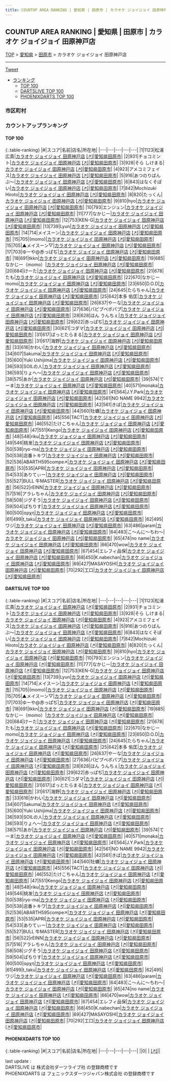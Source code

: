 ```yaml
---
title: COUNTUP AREA RANKING | 愛知県 | 田原市 | カラオケ ジョイジョイ 田原神戸店
---
```

## COUNTUP AREA RANKING | 愛知県 | 田原市 | カラオケ ジョイジョイ 田原神戸店

[TOP](/darts/rank/) > [愛知県](/darts/rank/愛知県/) > [田原市](/darts/rank/愛知県/田原市/) > カラオケ ジョイジョイ 田原神戸店

___

<a href="https://twitter.com/share?ref_src=twsrc%5Etfw" data-text="COUNTUP AREA RANKING | 愛知県田原市カラオケ ジョイジョイ 田原神戸店" class="twitter-share-button" data-hashtags="DARTSLIVE,PHOENIXDARTS,darts,ダーツ" data-show-count="false">Tweet</a>

* [ランキング](#カウントアップランキング)
    * [TOP 100](#top-100)
    * [DARTSLIVE TOP 100](#dartslive-top-100)
    * [PHOENIXDARTS TOP 100](#phoenixdarts-top-100)

### 市区町村

<ul>

</ul>

### カウントアップランキング

#### TOP 100



{:.table-ranking}
|#|スコア|名前|店名|所在地|
|---|---|---|---|---|
|1|1123|<span class="rank-name-dl">松浦 広貴</span>|<a href="/darts/rank/shops/048d7be1e016ec5b28032249b44395af.html">カラオケ ジョイジョイ 田原神戸店</a> <a href="https://search.dartslive.com/jp/shop/048d7be1e016ec5b28032249b44395af">[↗]</a>|<a href="/darts/rank/愛知県/田原市">愛知県田原市</a>|
|2|931|<span class="rank-name-dl">チョコミント</span>|<a href="/darts/rank/shops/048d7be1e016ec5b28032249b44395af.html">カラオケ ジョイジョイ 田原神戸店</a> <a href="https://search.dartslive.com/jp/shop/048d7be1e016ec5b28032249b44395af">[↗]</a>|<a href="/darts/rank/愛知県/田原市">愛知県田原市</a>|
|3|928|<span class="rank-name-dl">そら しけまる</span>|<a href="/darts/rank/shops/048d7be1e016ec5b28032249b44395af.html">カラオケ ジョイジョイ 田原神戸店</a> <a href="https://search.dartslive.com/jp/shop/048d7be1e016ec5b28032249b44395af">[↗]</a>|<a href="/darts/rank/愛知県/田原市">愛知県田原市</a>|
|4|923|<span class="rank-name-dl">アメコミフェイス</span>|<a href="/darts/rank/shops/048d7be1e016ec5b28032249b44395af.html">カラオケ ジョイジョイ 田原神戸店</a> <a href="https://search.dartslive.com/jp/shop/048d7be1e016ec5b28032249b44395af">[↗]</a>|<a href="/darts/rank/愛知県/田原市">愛知県田原市</a>|
|5|916|<span class="rank-name-dl">あつのりばんぶ〜</span>|<a href="/darts/rank/shops/048d7be1e016ec5b28032249b44395af.html">カラオケ ジョイジョイ 田原神戸店</a> <a href="https://search.dartslive.com/jp/shop/048d7be1e016ec5b28032249b44395af">[↗]</a>|<a href="/darts/rank/愛知県/田原市">愛知県田原市</a>|
|6|843|<span class="rank-name-dl">はなくそぽい</span>|<a href="/darts/rank/shops/048d7be1e016ec5b28032249b44395af.html">カラオケ ジョイジョイ 田原神戸店</a> <a href="https://search.dartslive.com/jp/shop/048d7be1e016ec5b28032249b44395af">[↗]</a>|<a href="/darts/rank/愛知県/田原市">愛知県田原市</a>|
|7|842|<span class="rank-name-dl">Mochizuki Hiroto</span>|<a href="/darts/rank/shops/048d7be1e016ec5b28032249b44395af.html">カラオケ ジョイジョイ 田原神戸店</a> <a href="https://search.dartslive.com/jp/shop/048d7be1e016ec5b28032249b44395af">[↗]</a>|<a href="/darts/rank/愛知県/田原市">愛知県田原市</a>|
|8|820|<span class="rank-name-dl">たっくん</span>|<a href="/darts/rank/shops/048d7be1e016ec5b28032249b44395af.html">カラオケ ジョイジョイ 田原神戸店</a> <a href="https://search.dartslive.com/jp/shop/048d7be1e016ec5b28032249b44395af">[↗]</a>|<a href="/darts/rank/愛知県/田原市">愛知県田原市</a>|
|9|810|<span class="rank-name-dl">hyo</span>|<a href="/darts/rank/shops/048d7be1e016ec5b28032249b44395af.html">カラオケ ジョイジョイ 田原神戸店</a> <a href="https://search.dartslive.com/jp/shop/048d7be1e016ec5b28032249b44395af">[↗]</a>|<a href="/darts/rank/愛知県/田原市">愛知県田原市</a>|
|10|793|<span class="rank-name-dl">エンジュン</span>|<a href="/darts/rank/shops/048d7be1e016ec5b28032249b44395af.html">カラオケ ジョイジョイ 田原神戸店</a> <a href="https://search.dartslive.com/jp/shop/048d7be1e016ec5b28032249b44395af">[↗]</a>|<a href="/darts/rank/愛知県/田原市">愛知県田原市</a>|
|11|777|<span class="rank-name-dl">なかじー</span>|<a href="/darts/rank/shops/048d7be1e016ec5b28032249b44395af.html">カラオケ ジョイジョイ 田原神戸店</a> <a href="https://search.dartslive.com/jp/shop/048d7be1e016ec5b28032249b44395af">[↗]</a>|<a href="/darts/rank/愛知県/田原市">愛知県田原市</a>|
|12|753|<span class="rank-name-dl">KEN-G</span>|<a href="/darts/rank/shops/048d7be1e016ec5b28032249b44395af.html">カラオケ ジョイジョイ 田原神戸店</a> <a href="https://search.dartslive.com/jp/shop/048d7be1e016ec5b28032249b44395af">[↗]</a>|<a href="/darts/rank/愛知県/田原市">愛知県田原市</a>|
|13|739|<span class="rank-name-dl">Lyun</span>|<a href="/darts/rank/shops/048d7be1e016ec5b28032249b44395af.html">カラオケ ジョイジョイ 田原神戸店</a> <a href="https://search.dartslive.com/jp/shop/048d7be1e016ec5b28032249b44395af">[↗]</a>|<a href="/darts/rank/愛知県/田原市">愛知県田原市</a>|
|14|714|<span class="rank-name-dl">メイスーン</span>|<a href="/darts/rank/shops/048d7be1e016ec5b28032249b44395af.html">カラオケ ジョイジョイ 田原神戸店</a> <a href="https://search.dartslive.com/jp/shop/048d7be1e016ec5b28032249b44395af">[↗]</a>|<a href="/darts/rank/愛知県/田原市">愛知県田原市</a>|
|15|705|<span class="rank-name-dl">(momo)</span>|<a href="/darts/rank/shops/048d7be1e016ec5b28032249b44395af.html">カラオケ ジョイジョイ 田原神戸店</a> <a href="https://search.dartslive.com/jp/shop/048d7be1e016ec5b28032249b44395af">[↗]</a>|<a href="/darts/rank/愛知県/田原市">愛知県田原市</a>|
|15|705|<span class="rank-name-dl">▲メイスーン▽</span>|<a href="/darts/rank/shops/048d7be1e016ec5b28032249b44395af.html">カラオケ ジョイジョイ 田原神戸店</a> <a href="https://search.dartslive.com/jp/shop/048d7be1e016ec5b28032249b44395af">[↗]</a>|<a href="/darts/rank/愛知県/田原市">愛知県田原市</a>|
|17|703|<span class="rank-name-dl">ゆーや@赤っぱぢ</span>|<a href="/darts/rank/shops/048d7be1e016ec5b28032249b44395af.html">カラオケ ジョイジョイ 田原神戸店</a> <a href="https://search.dartslive.com/jp/shop/048d7be1e016ec5b28032249b44395af">[↗]</a>|<a href="/darts/rank/愛知県/田原市">愛知県田原市</a>|
|18|691|<span class="rank-name-dl">tkkn</span>|<a href="/darts/rank/shops/048d7be1e016ec5b28032249b44395af.html">カラオケ ジョイジョイ 田原神戸店</a> <a href="https://search.dartslive.com/jp/shop/048d7be1e016ec5b28032249b44395af">[↗]</a>|<a href="/darts/rank/愛知県/田原市">愛知県田原市</a>|
|19|685|<span class="rank-name-dl">なかじー（momo）</span>|<a href="/darts/rank/shops/048d7be1e016ec5b28032249b44395af.html">カラオケ ジョイジョイ 田原神戸店</a> <a href="https://search.dartslive.com/jp/shop/048d7be1e016ec5b28032249b44395af">[↗]</a>|<a href="/darts/rank/愛知県/田原市">愛知県田原市</a>|
|20|684|<span class="rank-name-dl">けーた</span>|<a href="/darts/rank/shops/048d7be1e016ec5b28032249b44395af.html">カラオケ ジョイジョイ 田原神戸店</a> <a href="https://search.dartslive.com/jp/shop/048d7be1e016ec5b28032249b44395af">[↗]</a>|<a href="/darts/rank/愛知県/田原市">愛知県田原市</a>|
|21|678|<span class="rank-name-dl">たも</span>|<a href="/darts/rank/shops/048d7be1e016ec5b28032249b44395af.html">カラオケ ジョイジョイ 田原神戸店</a> <a href="https://search.dartslive.com/jp/shop/048d7be1e016ec5b28032249b44395af">[↗]</a>|<a href="/darts/rank/愛知県/田原市">愛知県田原市</a>|
|22|670|<span class="rank-name-dl">なかじーmomo</span>|<a href="/darts/rank/shops/048d7be1e016ec5b28032249b44395af.html">カラオケ ジョイジョイ 田原神戸店</a> <a href="https://search.dartslive.com/jp/shop/048d7be1e016ec5b28032249b44395af">[↗]</a>|<a href="/darts/rank/愛知県/田原市">愛知県田原市</a>|
|23|650|<span class="rank-name-dl">D.O.D</span>|<a href="/darts/rank/shops/048d7be1e016ec5b28032249b44395af.html">カラオケ ジョイジョイ 田原神戸店</a> <a href="https://search.dartslive.com/jp/shop/048d7be1e016ec5b28032249b44395af">[↗]</a>|<a href="/darts/rank/愛知県/田原市">愛知県田原市</a>|
|24|645|<span class="rank-name-dl">たらちゃん</span>|<a href="/darts/rank/shops/048d7be1e016ec5b28032249b44395af.html">カラオケ ジョイジョイ 田原神戸店</a> <a href="https://search.dartslive.com/jp/shop/048d7be1e016ec5b28032249b44395af">[↗]</a>|<a href="/darts/rank/愛知県/田原市">愛知県田原市</a>|
|25|642|<span class="rank-name-dl">本多 佑匡</span>|<a href="/darts/rank/shops/048d7be1e016ec5b28032249b44395af.html">カラオケ ジョイジョイ 田原神戸店</a> <a href="https://search.dartslive.com/jp/shop/048d7be1e016ec5b28032249b44395af">[↗]</a>|<a href="/darts/rank/愛知県/田原市">愛知県田原市</a>|
|26|637|<span class="rank-name-dl">やーな</span>|<a href="/darts/rank/shops/048d7be1e016ec5b28032249b44395af.html">カラオケ ジョイジョイ 田原神戸店</a> <a href="https://search.dartslive.com/jp/shop/048d7be1e016ec5b28032249b44395af">[↗]</a>|<a href="/darts/rank/愛知県/田原市">愛知県田原市</a>|
|27|636|<span class="rank-name-dl">パピプペポパプ</span>|<a href="/darts/rank/shops/048d7be1e016ec5b28032249b44395af.html">カラオケ ジョイジョイ 田原神戸店</a> <a href="https://search.dartslive.com/jp/shop/048d7be1e016ec5b28032249b44395af">[↗]</a>|<a href="/darts/rank/愛知県/田原市">愛知県田原市</a>|
|28|628|<span class="rank-name-dl">ほん うんちぇ</span>|<a href="/darts/rank/shops/048d7be1e016ec5b28032249b44395af.html">カラオケ ジョイジョイ 田原神戸店</a> <a href="https://search.dartslive.com/jp/shop/048d7be1e016ec5b28032249b44395af">[↗]</a>|<a href="/darts/rank/愛知県/田原市">愛知県田原市</a>|
|29|622|<span class="rank-name-dl">赤っぱぢ</span>|<a href="/darts/rank/shops/048d7be1e016ec5b28032249b44395af.html">カラオケ ジョイジョイ 田原神戸店</a> <a href="https://search.dartslive.com/jp/shop/048d7be1e016ec5b28032249b44395af">[↗]</a>|<a href="/darts/rank/愛知県/田原市">愛知県田原市</a>|
|30|621|<span class="rank-name-dl">コダマ</span>|<a href="/darts/rank/shops/048d7be1e016ec5b28032249b44395af.html">カラオケ ジョイジョイ 田原神戸店</a> <a href="https://search.dartslive.com/jp/shop/048d7be1e016ec5b28032249b44395af">[↗]</a>|<a href="/darts/rank/愛知県/田原市">愛知県田原市</a>|
|31|617|<span class="rank-name-dl">ばっとたらまる</span>|<a href="/darts/rank/shops/048d7be1e016ec5b28032249b44395af.html">カラオケ ジョイジョイ 田原神戸店</a> <a href="https://search.dartslive.com/jp/shop/048d7be1e016ec5b28032249b44395af">[↗]</a>|<a href="/darts/rank/愛知県/田原市">愛知県田原市</a>|
|31|617|<span class="rank-name-dl">海野</span>|<a href="/darts/rank/shops/048d7be1e016ec5b28032249b44395af.html">カラオケ ジョイジョイ 田原神戸店</a> <a href="https://search.dartslive.com/jp/shop/048d7be1e016ec5b28032249b44395af">[↗]</a>|<a href="/darts/rank/愛知県/田原市">愛知県田原市</a>|
|33|616|<span class="rank-name-dl">かわい</span>|<a href="/darts/rank/shops/048d7be1e016ec5b28032249b44395af.html">カラオケ ジョイジョイ 田原神戸店</a> <a href="https://search.dartslive.com/jp/shop/048d7be1e016ec5b28032249b44395af">[↗]</a>|<a href="/darts/rank/愛知県/田原市">愛知県田原市</a>|
|34|607|<span class="rank-name-dl">Sakuma</span>|<a href="/darts/rank/shops/048d7be1e016ec5b28032249b44395af.html">カラオケ ジョイジョイ 田原神戸店</a> <a href="https://search.dartslive.com/jp/shop/048d7be1e016ec5b28032249b44395af">[↗]</a>|<a href="/darts/rank/愛知県/田原市">愛知県田原市</a>|
|35|600|<span class="rank-name-dl">Yuki Ushijima</span>|<a href="/darts/rank/shops/048d7be1e016ec5b28032249b44395af.html">カラオケ ジョイジョイ 田原神戸店</a> <a href="https://search.dartslive.com/jp/shop/048d7be1e016ec5b28032249b44395af">[↗]</a>|<a href="/darts/rank/愛知県/田原市">愛知県田原市</a>|
|36|593|<span class="rank-name-dl">SOILの人</span>|<a href="/darts/rank/shops/048d7be1e016ec5b28032249b44395af.html">カラオケ ジョイジョイ 田原神戸店</a> <a href="https://search.dartslive.com/jp/shop/048d7be1e016ec5b28032249b44395af">[↗]</a>|<a href="/darts/rank/愛知県/田原市">愛知県田原市</a>|
|36|593|<span class="rank-name-dl">りょへ〜</span>|<a href="/darts/rank/shops/048d7be1e016ec5b28032249b44395af.html">カラオケ ジョイジョイ 田原神戸店</a> <a href="https://search.dartslive.com/jp/shop/048d7be1e016ec5b28032249b44395af">[↗]</a>|<a href="/darts/rank/愛知県/田原市">愛知県田原市</a>|
|38|575|<span class="rank-name-dl">あか</span>|<a href="/darts/rank/shops/048d7be1e016ec5b28032249b44395af.html">カラオケ ジョイジョイ 田原神戸店</a> <a href="https://search.dartslive.com/jp/shop/048d7be1e016ec5b28032249b44395af">[↗]</a>|<a href="/darts/rank/愛知県/田原市">愛知県田原市</a>|
|39|574|<span class="rank-name-dl">てーま</span>|<a href="/darts/rank/shops/048d7be1e016ec5b28032249b44395af.html">カラオケ ジョイジョイ 田原神戸店</a> <a href="https://search.dartslive.com/jp/shop/048d7be1e016ec5b28032249b44395af">[↗]</a>|<a href="/darts/rank/愛知県/田原市">愛知県田原市</a>|
|40|571|<span class="rank-name-dl">monaka</span>|<a href="/darts/rank/shops/048d7be1e016ec5b28032249b44395af.html">カラオケ ジョイジョイ 田原神戸店</a> <a href="https://search.dartslive.com/jp/shop/048d7be1e016ec5b28032249b44395af">[↗]</a>|<a href="/darts/rank/愛知県/田原市">愛知県田原市</a>|
|41|564|<span class="rank-name-dl">J.Y.Park</span>|<a href="/darts/rank/shops/048d7be1e016ec5b28032249b44395af.html">カラオケ ジョイジョイ 田原神戸店</a> <a href="https://search.dartslive.com/jp/shop/048d7be1e016ec5b28032249b44395af">[↗]</a>|<a href="/darts/rank/愛知県/田原市">愛知県田原市</a>|
|42|561|<span class="rank-name-dl">NO NAME 9942</span>|<a href="/darts/rank/shops/048d7be1e016ec5b28032249b44395af.html">カラオケ ジョイジョイ 田原神戸店</a> <a href="https://search.dartslive.com/jp/shop/048d7be1e016ec5b28032249b44395af">[↗]</a>|<a href="/darts/rank/愛知県/田原市">愛知県田原市</a>|
|42|561|<span class="rank-name-dl">きば</span>|<a href="/darts/rank/shops/048d7be1e016ec5b28032249b44395af.html">カラオケ ジョイジョイ 田原神戸店</a> <a href="https://search.dartslive.com/jp/shop/048d7be1e016ec5b28032249b44395af">[↗]</a>|<a href="/darts/rank/愛知県/田原市">愛知県田原市</a>|
|44|560|<span class="rank-name-dl">牡蠣</span>|<a href="/darts/rank/shops/048d7be1e016ec5b28032249b44395af.html">カラオケ ジョイジョイ 田原神戸店</a> <a href="https://search.dartslive.com/jp/shop/048d7be1e016ec5b28032249b44395af">[↗]</a>|<a href="/darts/rank/愛知県/田原市">愛知県田原市</a>|
|45|556|<span class="rank-name-dl">TACT</span>|<a href="/darts/rank/shops/048d7be1e016ec5b28032249b44395af.html">カラオケ ジョイジョイ 田原神戸店</a> <a href="https://search.dartslive.com/jp/shop/048d7be1e016ec5b28032249b44395af">[↗]</a>|<a href="/darts/rank/愛知県/田原市">愛知県田原市</a>|
|46|552|<span class="rank-name-dl">たけこちゃん</span>|<a href="/darts/rank/shops/048d7be1e016ec5b28032249b44395af.html">カラオケ ジョイジョイ 田原神戸店</a> <a href="https://search.dartslive.com/jp/shop/048d7be1e016ec5b28032249b44395af">[↗]</a>|<a href="/darts/rank/愛知県/田原市">愛知県田原市</a>|
|47|551|<span class="rank-name-dl">Kengo</span>|<a href="/darts/rank/shops/048d7be1e016ec5b28032249b44395af.html">カラオケ ジョイジョイ 田原神戸店</a> <a href="https://search.dartslive.com/jp/shop/048d7be1e016ec5b28032249b44395af">[↗]</a>|<a href="/darts/rank/愛知県/田原市">愛知県田原市</a>|
|48|548|<span class="rank-name-dl">riku</span>|<a href="/darts/rank/shops/048d7be1e016ec5b28032249b44395af.html">カラオケ ジョイジョイ 田原神戸店</a> <a href="https://search.dartslive.com/jp/shop/048d7be1e016ec5b28032249b44395af">[↗]</a>|<a href="/darts/rank/愛知県/田原市">愛知県田原市</a>|
|49|546|<span class="rank-name-dl">桃发</span>|<a href="/darts/rank/shops/048d7be1e016ec5b28032249b44395af.html">カラオケ ジョイジョイ 田原神戸店</a> <a href="https://search.dartslive.com/jp/shop/048d7be1e016ec5b28032249b44395af">[↗]</a>|<a href="/darts/rank/愛知県/田原市">愛知県田原市</a>|
|50|538|<span class="rank-name-dl">ryo-ma</span>|<a href="/darts/rank/shops/048d7be1e016ec5b28032249b44395af.html">カラオケ ジョイジョイ 田原神戸店</a> <a href="https://search.dartslive.com/jp/shop/048d7be1e016ec5b28032249b44395af">[↗]</a>|<a href="/darts/rank/愛知県/田原市">愛知県田原市</a>|
|50|538|<span class="rank-name-dl">店番トキワ</span>|<a href="/darts/rank/shops/048d7be1e016ec5b28032249b44395af.html">カラオケ ジョイジョイ 田原神戸店</a> <a href="https://search.dartslive.com/jp/shop/048d7be1e016ec5b28032249b44395af">[↗]</a>|<a href="/darts/rank/愛知県/田原市">愛知県田原市</a>|
|52|536|<span class="rank-name-dl">ABARTH595compe↗</span>|<a href="/darts/rank/shops/048d7be1e016ec5b28032249b44395af.html">カラオケ ジョイジョイ 田原神戸店</a> <a href="https://search.dartslive.com/jp/shop/048d7be1e016ec5b28032249b44395af">[↗]</a>|<a href="/darts/rank/愛知県/田原市">愛知県田原市</a>|
|53|535|<span class="rank-name-dl">APRI</span>|<a href="/darts/rank/shops/048d7be1e016ec5b28032249b44395af.html">カラオケ ジョイジョイ 田原神戸店</a> <a href="https://search.dartslive.com/jp/shop/048d7be1e016ec5b28032249b44395af">[↗]</a>|<a href="/darts/rank/愛知県/田原市">愛知県田原市</a>|
|54|533|<span class="rank-name-dl">ありてぃー</span>|<a href="/darts/rank/shops/048d7be1e016ec5b28032249b44395af.html">カラオケ ジョイジョイ 田原神戸店</a> <a href="https://search.dartslive.com/jp/shop/048d7be1e016ec5b28032249b44395af">[↗]</a>|<a href="/darts/rank/愛知県/田原市">愛知県田原市</a>|
|55|527|<span class="rank-name-dl">BULL 牛MASTER</span>|<a href="/darts/rank/shops/048d7be1e016ec5b28032249b44395af.html">カラオケ ジョイジョイ 田原神戸店</a> <a href="https://search.dartslive.com/jp/shop/048d7be1e016ec5b28032249b44395af">[↗]</a>|<a href="/darts/rank/愛知県/田原市">愛知県田原市</a>|
|56|522|<span class="rank-name-dl">rEINN</span>|<a href="/darts/rank/shops/048d7be1e016ec5b28032249b44395af.html">カラオケ ジョイジョイ 田原神戸店</a> <a href="https://search.dartslive.com/jp/shop/048d7be1e016ec5b28032249b44395af">[↗]</a>|<a href="/darts/rank/愛知県/田原市">愛知県田原市</a>|
|57|516|<span class="rank-name-dl">アラレちゃん</span>|<a href="/darts/rank/shops/048d7be1e016ec5b28032249b44395af.html">カラオケ ジョイジョイ 田原神戸店</a> <a href="https://search.dartslive.com/jp/shop/048d7be1e016ec5b28032249b44395af">[↗]</a>|<a href="/darts/rank/愛知県/田原市">愛知県田原市</a>|
|58|508|<span class="rank-name-dl">ジグそう</span>|<a href="/darts/rank/shops/048d7be1e016ec5b28032249b44395af.html">カラオケ ジョイジョイ 田原神戸店</a> <a href="https://search.dartslive.com/jp/shop/048d7be1e016ec5b28032249b44395af">[↗]</a>|<a href="/darts/rank/愛知県/田原市">愛知県田原市</a>|
|59|504|<span class="rank-name-dl">ぱちりす</span>|<a href="/darts/rank/shops/048d7be1e016ec5b28032249b44395af.html">カラオケ ジョイジョイ 田原神戸店</a> <a href="https://search.dartslive.com/jp/shop/048d7be1e016ec5b28032249b44395af">[↗]</a>|<a href="/darts/rank/愛知県/田原市">愛知県田原市</a>|
|60|500|<span class="rank-name-dl">αρχη</span>|<a href="/darts/rank/shops/048d7be1e016ec5b28032249b44395af.html">カラオケ ジョイジョイ 田原神戸店</a> <a href="https://search.dartslive.com/jp/shop/048d7be1e016ec5b28032249b44395af">[↗]</a>|<a href="/darts/rank/愛知県/田原市">愛知県田原市</a>|
|61|499|<span class="rank-name-dl">t_taku</span>|<a href="/darts/rank/shops/048d7be1e016ec5b28032249b44395af.html">カラオケ ジョイジョイ 田原神戸店</a> <a href="https://search.dartslive.com/jp/shop/048d7be1e016ec5b28032249b44395af">[↗]</a>|<a href="/darts/rank/愛知県/田原市">愛知県田原市</a>|
|62|495|<span class="rank-name-dl">ワジ</span>|<a href="/darts/rank/shops/048d7be1e016ec5b28032249b44395af.html">カラオケ ジョイジョイ 田原神戸店</a> <a href="https://search.dartslive.com/jp/shop/048d7be1e016ec5b28032249b44395af">[↗]</a>|<a href="/darts/rank/愛知県/田原市">愛知県田原市</a>|
|63|486|<span class="rank-name-dl">param</span>|<a href="/darts/rank/shops/048d7be1e016ec5b28032249b44395af.html">カラオケ ジョイジョイ 田原神戸店</a> <a href="https://search.dartslive.com/jp/shop/048d7be1e016ec5b28032249b44395af">[↗]</a>|<a href="/darts/rank/愛知県/田原市">愛知県田原市</a>|
|64|483|<span class="rank-name-dl">こ〜んに〜ちわ〜</span>|<a href="/darts/rank/shops/048d7be1e016ec5b28032249b44395af.html">カラオケ ジョイジョイ 田原神戸店</a> <a href="https://search.dartslive.com/jp/shop/048d7be1e016ec5b28032249b44395af">[↗]</a>|<a href="/darts/rank/愛知県/田原市">愛知県田原市</a>|
|65|474|<span class="rank-name-dl">no name</span>|<a href="/darts/rank/shops/048d7be1e016ec5b28032249b44395af.html">カラオケ ジョイジョイ 田原神戸店</a> <a href="https://search.dartslive.com/jp/shop/048d7be1e016ec5b28032249b44395af">[↗]</a>|<a href="/darts/rank/愛知県/田原市">愛知県田原市</a>|
|66|470|<span class="rank-name-dl">wow</span>|<a href="/darts/rank/shops/048d7be1e016ec5b28032249b44395af.html">カラオケ ジョイジョイ 田原神戸店</a> <a href="https://search.dartslive.com/jp/shop/048d7be1e016ec5b28032249b44395af">[↗]</a>|<a href="/darts/rank/愛知県/田原市">愛知県田原市</a>|
|67|454|<span class="rank-name-dl">エレフィ品保</span>|<a href="/darts/rank/shops/048d7be1e016ec5b28032249b44395af.html">カラオケ ジョイジョイ 田原神戸店</a> <a href="https://search.dartslive.com/jp/shop/048d7be1e016ec5b28032249b44395af">[↗]</a>|<a href="/darts/rank/愛知県/田原市">愛知県田原市</a>|
|68|450|<span class="rank-name-dl">K.nabechan</span>|<a href="/darts/rank/shops/048d7be1e016ec5b28032249b44395af.html">カラオケ ジョイジョイ 田原神戸店</a> <a href="https://search.dartslive.com/jp/shop/048d7be1e016ec5b28032249b44395af">[↗]</a>|<a href="/darts/rank/愛知県/田原市">愛知県田原市</a>|
|69|427|<span class="rank-name-dl">MASAYOSHI</span>|<a href="/darts/rank/shops/048d7be1e016ec5b28032249b44395af.html">カラオケ ジョイジョイ 田原神戸店</a> <a href="https://search.dartslive.com/jp/shop/048d7be1e016ec5b28032249b44395af">[↗]</a>|<a href="/darts/rank/愛知県/田原市">愛知県田原市</a>|
|70|292|<span class="rank-name-dl">工口</span>|<a href="/darts/rank/shops/048d7be1e016ec5b28032249b44395af.html">カラオケ ジョイジョイ 田原神戸店</a> <a href="https://search.dartslive.com/jp/shop/048d7be1e016ec5b28032249b44395af">[↗]</a>|<a href="/darts/rank/愛知県/田原市">愛知県田原市</a>|


#### DARTSLIVE TOP 100



{:.table-ranking}
|#|スコア|名前|店名|所在地|
|---|---|---|---|---|
|1|1123|<span class="rank-name-dl">松浦 広貴</span>|<a href="/darts/rank/shops/048d7be1e016ec5b28032249b44395af.html">カラオケ ジョイジョイ 田原神戸店</a> <a href="https://search.dartslive.com/jp/shop/048d7be1e016ec5b28032249b44395af">[↗]</a>|<a href="/darts/rank/愛知県/田原市">愛知県田原市</a>|
|2|931|<span class="rank-name-dl">チョコミント</span>|<a href="/darts/rank/shops/048d7be1e016ec5b28032249b44395af.html">カラオケ ジョイジョイ 田原神戸店</a> <a href="https://search.dartslive.com/jp/shop/048d7be1e016ec5b28032249b44395af">[↗]</a>|<a href="/darts/rank/愛知県/田原市">愛知県田原市</a>|
|3|928|<span class="rank-name-dl">そら しけまる</span>|<a href="/darts/rank/shops/048d7be1e016ec5b28032249b44395af.html">カラオケ ジョイジョイ 田原神戸店</a> <a href="https://search.dartslive.com/jp/shop/048d7be1e016ec5b28032249b44395af">[↗]</a>|<a href="/darts/rank/愛知県/田原市">愛知県田原市</a>|
|4|923|<span class="rank-name-dl">アメコミフェイス</span>|<a href="/darts/rank/shops/048d7be1e016ec5b28032249b44395af.html">カラオケ ジョイジョイ 田原神戸店</a> <a href="https://search.dartslive.com/jp/shop/048d7be1e016ec5b28032249b44395af">[↗]</a>|<a href="/darts/rank/愛知県/田原市">愛知県田原市</a>|
|5|916|<span class="rank-name-dl">あつのりばんぶ〜</span>|<a href="/darts/rank/shops/048d7be1e016ec5b28032249b44395af.html">カラオケ ジョイジョイ 田原神戸店</a> <a href="https://search.dartslive.com/jp/shop/048d7be1e016ec5b28032249b44395af">[↗]</a>|<a href="/darts/rank/愛知県/田原市">愛知県田原市</a>|
|6|843|<span class="rank-name-dl">はなくそぽい</span>|<a href="/darts/rank/shops/048d7be1e016ec5b28032249b44395af.html">カラオケ ジョイジョイ 田原神戸店</a> <a href="https://search.dartslive.com/jp/shop/048d7be1e016ec5b28032249b44395af">[↗]</a>|<a href="/darts/rank/愛知県/田原市">愛知県田原市</a>|
|7|842|<span class="rank-name-dl">Mochizuki Hiroto</span>|<a href="/darts/rank/shops/048d7be1e016ec5b28032249b44395af.html">カラオケ ジョイジョイ 田原神戸店</a> <a href="https://search.dartslive.com/jp/shop/048d7be1e016ec5b28032249b44395af">[↗]</a>|<a href="/darts/rank/愛知県/田原市">愛知県田原市</a>|
|8|820|<span class="rank-name-dl">たっくん</span>|<a href="/darts/rank/shops/048d7be1e016ec5b28032249b44395af.html">カラオケ ジョイジョイ 田原神戸店</a> <a href="https://search.dartslive.com/jp/shop/048d7be1e016ec5b28032249b44395af">[↗]</a>|<a href="/darts/rank/愛知県/田原市">愛知県田原市</a>|
|9|810|<span class="rank-name-dl">hyo</span>|<a href="/darts/rank/shops/048d7be1e016ec5b28032249b44395af.html">カラオケ ジョイジョイ 田原神戸店</a> <a href="https://search.dartslive.com/jp/shop/048d7be1e016ec5b28032249b44395af">[↗]</a>|<a href="/darts/rank/愛知県/田原市">愛知県田原市</a>|
|10|793|<span class="rank-name-dl">エンジュン</span>|<a href="/darts/rank/shops/048d7be1e016ec5b28032249b44395af.html">カラオケ ジョイジョイ 田原神戸店</a> <a href="https://search.dartslive.com/jp/shop/048d7be1e016ec5b28032249b44395af">[↗]</a>|<a href="/darts/rank/愛知県/田原市">愛知県田原市</a>|
|11|777|<span class="rank-name-dl">なかじー</span>|<a href="/darts/rank/shops/048d7be1e016ec5b28032249b44395af.html">カラオケ ジョイジョイ 田原神戸店</a> <a href="https://search.dartslive.com/jp/shop/048d7be1e016ec5b28032249b44395af">[↗]</a>|<a href="/darts/rank/愛知県/田原市">愛知県田原市</a>|
|12|753|<span class="rank-name-dl">KEN-G</span>|<a href="/darts/rank/shops/048d7be1e016ec5b28032249b44395af.html">カラオケ ジョイジョイ 田原神戸店</a> <a href="https://search.dartslive.com/jp/shop/048d7be1e016ec5b28032249b44395af">[↗]</a>|<a href="/darts/rank/愛知県/田原市">愛知県田原市</a>|
|13|739|<span class="rank-name-dl">Lyun</span>|<a href="/darts/rank/shops/048d7be1e016ec5b28032249b44395af.html">カラオケ ジョイジョイ 田原神戸店</a> <a href="https://search.dartslive.com/jp/shop/048d7be1e016ec5b28032249b44395af">[↗]</a>|<a href="/darts/rank/愛知県/田原市">愛知県田原市</a>|
|14|714|<span class="rank-name-dl">メイスーン</span>|<a href="/darts/rank/shops/048d7be1e016ec5b28032249b44395af.html">カラオケ ジョイジョイ 田原神戸店</a> <a href="https://search.dartslive.com/jp/shop/048d7be1e016ec5b28032249b44395af">[↗]</a>|<a href="/darts/rank/愛知県/田原市">愛知県田原市</a>|
|15|705|<span class="rank-name-dl">(momo)</span>|<a href="/darts/rank/shops/048d7be1e016ec5b28032249b44395af.html">カラオケ ジョイジョイ 田原神戸店</a> <a href="https://search.dartslive.com/jp/shop/048d7be1e016ec5b28032249b44395af">[↗]</a>|<a href="/darts/rank/愛知県/田原市">愛知県田原市</a>|
|15|705|<span class="rank-name-dl">▲メイスーン▽</span>|<a href="/darts/rank/shops/048d7be1e016ec5b28032249b44395af.html">カラオケ ジョイジョイ 田原神戸店</a> <a href="https://search.dartslive.com/jp/shop/048d7be1e016ec5b28032249b44395af">[↗]</a>|<a href="/darts/rank/愛知県/田原市">愛知県田原市</a>|
|17|703|<span class="rank-name-dl">ゆーや@赤っぱぢ</span>|<a href="/darts/rank/shops/048d7be1e016ec5b28032249b44395af.html">カラオケ ジョイジョイ 田原神戸店</a> <a href="https://search.dartslive.com/jp/shop/048d7be1e016ec5b28032249b44395af">[↗]</a>|<a href="/darts/rank/愛知県/田原市">愛知県田原市</a>|
|18|691|<span class="rank-name-dl">tkkn</span>|<a href="/darts/rank/shops/048d7be1e016ec5b28032249b44395af.html">カラオケ ジョイジョイ 田原神戸店</a> <a href="https://search.dartslive.com/jp/shop/048d7be1e016ec5b28032249b44395af">[↗]</a>|<a href="/darts/rank/愛知県/田原市">愛知県田原市</a>|
|19|685|<span class="rank-name-dl">なかじー（momo）</span>|<a href="/darts/rank/shops/048d7be1e016ec5b28032249b44395af.html">カラオケ ジョイジョイ 田原神戸店</a> <a href="https://search.dartslive.com/jp/shop/048d7be1e016ec5b28032249b44395af">[↗]</a>|<a href="/darts/rank/愛知県/田原市">愛知県田原市</a>|
|20|684|<span class="rank-name-dl">けーた</span>|<a href="/darts/rank/shops/048d7be1e016ec5b28032249b44395af.html">カラオケ ジョイジョイ 田原神戸店</a> <a href="https://search.dartslive.com/jp/shop/048d7be1e016ec5b28032249b44395af">[↗]</a>|<a href="/darts/rank/愛知県/田原市">愛知県田原市</a>|
|21|678|<span class="rank-name-dl">たも</span>|<a href="/darts/rank/shops/048d7be1e016ec5b28032249b44395af.html">カラオケ ジョイジョイ 田原神戸店</a> <a href="https://search.dartslive.com/jp/shop/048d7be1e016ec5b28032249b44395af">[↗]</a>|<a href="/darts/rank/愛知県/田原市">愛知県田原市</a>|
|22|670|<span class="rank-name-dl">なかじーmomo</span>|<a href="/darts/rank/shops/048d7be1e016ec5b28032249b44395af.html">カラオケ ジョイジョイ 田原神戸店</a> <a href="https://search.dartslive.com/jp/shop/048d7be1e016ec5b28032249b44395af">[↗]</a>|<a href="/darts/rank/愛知県/田原市">愛知県田原市</a>|
|23|650|<span class="rank-name-dl">D.O.D</span>|<a href="/darts/rank/shops/048d7be1e016ec5b28032249b44395af.html">カラオケ ジョイジョイ 田原神戸店</a> <a href="https://search.dartslive.com/jp/shop/048d7be1e016ec5b28032249b44395af">[↗]</a>|<a href="/darts/rank/愛知県/田原市">愛知県田原市</a>|
|24|645|<span class="rank-name-dl">たらちゃん</span>|<a href="/darts/rank/shops/048d7be1e016ec5b28032249b44395af.html">カラオケ ジョイジョイ 田原神戸店</a> <a href="https://search.dartslive.com/jp/shop/048d7be1e016ec5b28032249b44395af">[↗]</a>|<a href="/darts/rank/愛知県/田原市">愛知県田原市</a>|
|25|642|<span class="rank-name-dl">本多 佑匡</span>|<a href="/darts/rank/shops/048d7be1e016ec5b28032249b44395af.html">カラオケ ジョイジョイ 田原神戸店</a> <a href="https://search.dartslive.com/jp/shop/048d7be1e016ec5b28032249b44395af">[↗]</a>|<a href="/darts/rank/愛知県/田原市">愛知県田原市</a>|
|26|637|<span class="rank-name-dl">やーな</span>|<a href="/darts/rank/shops/048d7be1e016ec5b28032249b44395af.html">カラオケ ジョイジョイ 田原神戸店</a> <a href="https://search.dartslive.com/jp/shop/048d7be1e016ec5b28032249b44395af">[↗]</a>|<a href="/darts/rank/愛知県/田原市">愛知県田原市</a>|
|27|636|<span class="rank-name-dl">パピプペポパプ</span>|<a href="/darts/rank/shops/048d7be1e016ec5b28032249b44395af.html">カラオケ ジョイジョイ 田原神戸店</a> <a href="https://search.dartslive.com/jp/shop/048d7be1e016ec5b28032249b44395af">[↗]</a>|<a href="/darts/rank/愛知県/田原市">愛知県田原市</a>|
|28|628|<span class="rank-name-dl">ほん うんちぇ</span>|<a href="/darts/rank/shops/048d7be1e016ec5b28032249b44395af.html">カラオケ ジョイジョイ 田原神戸店</a> <a href="https://search.dartslive.com/jp/shop/048d7be1e016ec5b28032249b44395af">[↗]</a>|<a href="/darts/rank/愛知県/田原市">愛知県田原市</a>|
|29|622|<span class="rank-name-dl">赤っぱぢ</span>|<a href="/darts/rank/shops/048d7be1e016ec5b28032249b44395af.html">カラオケ ジョイジョイ 田原神戸店</a> <a href="https://search.dartslive.com/jp/shop/048d7be1e016ec5b28032249b44395af">[↗]</a>|<a href="/darts/rank/愛知県/田原市">愛知県田原市</a>|
|30|621|<span class="rank-name-dl">コダマ</span>|<a href="/darts/rank/shops/048d7be1e016ec5b28032249b44395af.html">カラオケ ジョイジョイ 田原神戸店</a> <a href="https://search.dartslive.com/jp/shop/048d7be1e016ec5b28032249b44395af">[↗]</a>|<a href="/darts/rank/愛知県/田原市">愛知県田原市</a>|
|31|617|<span class="rank-name-dl">ばっとたらまる</span>|<a href="/darts/rank/shops/048d7be1e016ec5b28032249b44395af.html">カラオケ ジョイジョイ 田原神戸店</a> <a href="https://search.dartslive.com/jp/shop/048d7be1e016ec5b28032249b44395af">[↗]</a>|<a href="/darts/rank/愛知県/田原市">愛知県田原市</a>|
|31|617|<span class="rank-name-dl">海野</span>|<a href="/darts/rank/shops/048d7be1e016ec5b28032249b44395af.html">カラオケ ジョイジョイ 田原神戸店</a> <a href="https://search.dartslive.com/jp/shop/048d7be1e016ec5b28032249b44395af">[↗]</a>|<a href="/darts/rank/愛知県/田原市">愛知県田原市</a>|
|33|616|<span class="rank-name-dl">かわい</span>|<a href="/darts/rank/shops/048d7be1e016ec5b28032249b44395af.html">カラオケ ジョイジョイ 田原神戸店</a> <a href="https://search.dartslive.com/jp/shop/048d7be1e016ec5b28032249b44395af">[↗]</a>|<a href="/darts/rank/愛知県/田原市">愛知県田原市</a>|
|34|607|<span class="rank-name-dl">Sakuma</span>|<a href="/darts/rank/shops/048d7be1e016ec5b28032249b44395af.html">カラオケ ジョイジョイ 田原神戸店</a> <a href="https://search.dartslive.com/jp/shop/048d7be1e016ec5b28032249b44395af">[↗]</a>|<a href="/darts/rank/愛知県/田原市">愛知県田原市</a>|
|35|600|<span class="rank-name-dl">Yuki Ushijima</span>|<a href="/darts/rank/shops/048d7be1e016ec5b28032249b44395af.html">カラオケ ジョイジョイ 田原神戸店</a> <a href="https://search.dartslive.com/jp/shop/048d7be1e016ec5b28032249b44395af">[↗]</a>|<a href="/darts/rank/愛知県/田原市">愛知県田原市</a>|
|36|593|<span class="rank-name-dl">SOILの人</span>|<a href="/darts/rank/shops/048d7be1e016ec5b28032249b44395af.html">カラオケ ジョイジョイ 田原神戸店</a> <a href="https://search.dartslive.com/jp/shop/048d7be1e016ec5b28032249b44395af">[↗]</a>|<a href="/darts/rank/愛知県/田原市">愛知県田原市</a>|
|36|593|<span class="rank-name-dl">りょへ〜</span>|<a href="/darts/rank/shops/048d7be1e016ec5b28032249b44395af.html">カラオケ ジョイジョイ 田原神戸店</a> <a href="https://search.dartslive.com/jp/shop/048d7be1e016ec5b28032249b44395af">[↗]</a>|<a href="/darts/rank/愛知県/田原市">愛知県田原市</a>|
|38|575|<span class="rank-name-dl">あか</span>|<a href="/darts/rank/shops/048d7be1e016ec5b28032249b44395af.html">カラオケ ジョイジョイ 田原神戸店</a> <a href="https://search.dartslive.com/jp/shop/048d7be1e016ec5b28032249b44395af">[↗]</a>|<a href="/darts/rank/愛知県/田原市">愛知県田原市</a>|
|39|574|<span class="rank-name-dl">てーま</span>|<a href="/darts/rank/shops/048d7be1e016ec5b28032249b44395af.html">カラオケ ジョイジョイ 田原神戸店</a> <a href="https://search.dartslive.com/jp/shop/048d7be1e016ec5b28032249b44395af">[↗]</a>|<a href="/darts/rank/愛知県/田原市">愛知県田原市</a>|
|40|571|<span class="rank-name-dl">monaka</span>|<a href="/darts/rank/shops/048d7be1e016ec5b28032249b44395af.html">カラオケ ジョイジョイ 田原神戸店</a> <a href="https://search.dartslive.com/jp/shop/048d7be1e016ec5b28032249b44395af">[↗]</a>|<a href="/darts/rank/愛知県/田原市">愛知県田原市</a>|
|41|564|<span class="rank-name-dl">J.Y.Park</span>|<a href="/darts/rank/shops/048d7be1e016ec5b28032249b44395af.html">カラオケ ジョイジョイ 田原神戸店</a> <a href="https://search.dartslive.com/jp/shop/048d7be1e016ec5b28032249b44395af">[↗]</a>|<a href="/darts/rank/愛知県/田原市">愛知県田原市</a>|
|42|561|<span class="rank-name-dl">NO NAME 9942</span>|<a href="/darts/rank/shops/048d7be1e016ec5b28032249b44395af.html">カラオケ ジョイジョイ 田原神戸店</a> <a href="https://search.dartslive.com/jp/shop/048d7be1e016ec5b28032249b44395af">[↗]</a>|<a href="/darts/rank/愛知県/田原市">愛知県田原市</a>|
|42|561|<span class="rank-name-dl">きば</span>|<a href="/darts/rank/shops/048d7be1e016ec5b28032249b44395af.html">カラオケ ジョイジョイ 田原神戸店</a> <a href="https://search.dartslive.com/jp/shop/048d7be1e016ec5b28032249b44395af">[↗]</a>|<a href="/darts/rank/愛知県/田原市">愛知県田原市</a>|
|44|560|<span class="rank-name-dl">牡蠣</span>|<a href="/darts/rank/shops/048d7be1e016ec5b28032249b44395af.html">カラオケ ジョイジョイ 田原神戸店</a> <a href="https://search.dartslive.com/jp/shop/048d7be1e016ec5b28032249b44395af">[↗]</a>|<a href="/darts/rank/愛知県/田原市">愛知県田原市</a>|
|45|556|<span class="rank-name-dl">TACT</span>|<a href="/darts/rank/shops/048d7be1e016ec5b28032249b44395af.html">カラオケ ジョイジョイ 田原神戸店</a> <a href="https://search.dartslive.com/jp/shop/048d7be1e016ec5b28032249b44395af">[↗]</a>|<a href="/darts/rank/愛知県/田原市">愛知県田原市</a>|
|46|552|<span class="rank-name-dl">たけこちゃん</span>|<a href="/darts/rank/shops/048d7be1e016ec5b28032249b44395af.html">カラオケ ジョイジョイ 田原神戸店</a> <a href="https://search.dartslive.com/jp/shop/048d7be1e016ec5b28032249b44395af">[↗]</a>|<a href="/darts/rank/愛知県/田原市">愛知県田原市</a>|
|47|551|<span class="rank-name-dl">Kengo</span>|<a href="/darts/rank/shops/048d7be1e016ec5b28032249b44395af.html">カラオケ ジョイジョイ 田原神戸店</a> <a href="https://search.dartslive.com/jp/shop/048d7be1e016ec5b28032249b44395af">[↗]</a>|<a href="/darts/rank/愛知県/田原市">愛知県田原市</a>|
|48|548|<span class="rank-name-dl">riku</span>|<a href="/darts/rank/shops/048d7be1e016ec5b28032249b44395af.html">カラオケ ジョイジョイ 田原神戸店</a> <a href="https://search.dartslive.com/jp/shop/048d7be1e016ec5b28032249b44395af">[↗]</a>|<a href="/darts/rank/愛知県/田原市">愛知県田原市</a>|
|49|546|<span class="rank-name-dl">桃发</span>|<a href="/darts/rank/shops/048d7be1e016ec5b28032249b44395af.html">カラオケ ジョイジョイ 田原神戸店</a> <a href="https://search.dartslive.com/jp/shop/048d7be1e016ec5b28032249b44395af">[↗]</a>|<a href="/darts/rank/愛知県/田原市">愛知県田原市</a>|
|50|538|<span class="rank-name-dl">ryo-ma</span>|<a href="/darts/rank/shops/048d7be1e016ec5b28032249b44395af.html">カラオケ ジョイジョイ 田原神戸店</a> <a href="https://search.dartslive.com/jp/shop/048d7be1e016ec5b28032249b44395af">[↗]</a>|<a href="/darts/rank/愛知県/田原市">愛知県田原市</a>|
|50|538|<span class="rank-name-dl">店番トキワ</span>|<a href="/darts/rank/shops/048d7be1e016ec5b28032249b44395af.html">カラオケ ジョイジョイ 田原神戸店</a> <a href="https://search.dartslive.com/jp/shop/048d7be1e016ec5b28032249b44395af">[↗]</a>|<a href="/darts/rank/愛知県/田原市">愛知県田原市</a>|
|52|536|<span class="rank-name-dl">ABARTH595compe↗</span>|<a href="/darts/rank/shops/048d7be1e016ec5b28032249b44395af.html">カラオケ ジョイジョイ 田原神戸店</a> <a href="https://search.dartslive.com/jp/shop/048d7be1e016ec5b28032249b44395af">[↗]</a>|<a href="/darts/rank/愛知県/田原市">愛知県田原市</a>|
|53|535|<span class="rank-name-dl">APRI</span>|<a href="/darts/rank/shops/048d7be1e016ec5b28032249b44395af.html">カラオケ ジョイジョイ 田原神戸店</a> <a href="https://search.dartslive.com/jp/shop/048d7be1e016ec5b28032249b44395af">[↗]</a>|<a href="/darts/rank/愛知県/田原市">愛知県田原市</a>|
|54|533|<span class="rank-name-dl">ありてぃー</span>|<a href="/darts/rank/shops/048d7be1e016ec5b28032249b44395af.html">カラオケ ジョイジョイ 田原神戸店</a> <a href="https://search.dartslive.com/jp/shop/048d7be1e016ec5b28032249b44395af">[↗]</a>|<a href="/darts/rank/愛知県/田原市">愛知県田原市</a>|
|55|527|<span class="rank-name-dl">BULL 牛MASTER</span>|<a href="/darts/rank/shops/048d7be1e016ec5b28032249b44395af.html">カラオケ ジョイジョイ 田原神戸店</a> <a href="https://search.dartslive.com/jp/shop/048d7be1e016ec5b28032249b44395af">[↗]</a>|<a href="/darts/rank/愛知県/田原市">愛知県田原市</a>|
|56|522|<span class="rank-name-dl">rEINN</span>|<a href="/darts/rank/shops/048d7be1e016ec5b28032249b44395af.html">カラオケ ジョイジョイ 田原神戸店</a> <a href="https://search.dartslive.com/jp/shop/048d7be1e016ec5b28032249b44395af">[↗]</a>|<a href="/darts/rank/愛知県/田原市">愛知県田原市</a>|
|57|516|<span class="rank-name-dl">アラレちゃん</span>|<a href="/darts/rank/shops/048d7be1e016ec5b28032249b44395af.html">カラオケ ジョイジョイ 田原神戸店</a> <a href="https://search.dartslive.com/jp/shop/048d7be1e016ec5b28032249b44395af">[↗]</a>|<a href="/darts/rank/愛知県/田原市">愛知県田原市</a>|
|58|508|<span class="rank-name-dl">ジグそう</span>|<a href="/darts/rank/shops/048d7be1e016ec5b28032249b44395af.html">カラオケ ジョイジョイ 田原神戸店</a> <a href="https://search.dartslive.com/jp/shop/048d7be1e016ec5b28032249b44395af">[↗]</a>|<a href="/darts/rank/愛知県/田原市">愛知県田原市</a>|
|59|504|<span class="rank-name-dl">ぱちりす</span>|<a href="/darts/rank/shops/048d7be1e016ec5b28032249b44395af.html">カラオケ ジョイジョイ 田原神戸店</a> <a href="https://search.dartslive.com/jp/shop/048d7be1e016ec5b28032249b44395af">[↗]</a>|<a href="/darts/rank/愛知県/田原市">愛知県田原市</a>|
|60|500|<span class="rank-name-dl">αρχη</span>|<a href="/darts/rank/shops/048d7be1e016ec5b28032249b44395af.html">カラオケ ジョイジョイ 田原神戸店</a> <a href="https://search.dartslive.com/jp/shop/048d7be1e016ec5b28032249b44395af">[↗]</a>|<a href="/darts/rank/愛知県/田原市">愛知県田原市</a>|
|61|499|<span class="rank-name-dl">t_taku</span>|<a href="/darts/rank/shops/048d7be1e016ec5b28032249b44395af.html">カラオケ ジョイジョイ 田原神戸店</a> <a href="https://search.dartslive.com/jp/shop/048d7be1e016ec5b28032249b44395af">[↗]</a>|<a href="/darts/rank/愛知県/田原市">愛知県田原市</a>|
|62|495|<span class="rank-name-dl">ワジ</span>|<a href="/darts/rank/shops/048d7be1e016ec5b28032249b44395af.html">カラオケ ジョイジョイ 田原神戸店</a> <a href="https://search.dartslive.com/jp/shop/048d7be1e016ec5b28032249b44395af">[↗]</a>|<a href="/darts/rank/愛知県/田原市">愛知県田原市</a>|
|63|486|<span class="rank-name-dl">param</span>|<a href="/darts/rank/shops/048d7be1e016ec5b28032249b44395af.html">カラオケ ジョイジョイ 田原神戸店</a> <a href="https://search.dartslive.com/jp/shop/048d7be1e016ec5b28032249b44395af">[↗]</a>|<a href="/darts/rank/愛知県/田原市">愛知県田原市</a>|
|64|483|<span class="rank-name-dl">こ〜んに〜ちわ〜</span>|<a href="/darts/rank/shops/048d7be1e016ec5b28032249b44395af.html">カラオケ ジョイジョイ 田原神戸店</a> <a href="https://search.dartslive.com/jp/shop/048d7be1e016ec5b28032249b44395af">[↗]</a>|<a href="/darts/rank/愛知県/田原市">愛知県田原市</a>|
|65|474|<span class="rank-name-dl">no name</span>|<a href="/darts/rank/shops/048d7be1e016ec5b28032249b44395af.html">カラオケ ジョイジョイ 田原神戸店</a> <a href="https://search.dartslive.com/jp/shop/048d7be1e016ec5b28032249b44395af">[↗]</a>|<a href="/darts/rank/愛知県/田原市">愛知県田原市</a>|
|66|470|<span class="rank-name-dl">wow</span>|<a href="/darts/rank/shops/048d7be1e016ec5b28032249b44395af.html">カラオケ ジョイジョイ 田原神戸店</a> <a href="https://search.dartslive.com/jp/shop/048d7be1e016ec5b28032249b44395af">[↗]</a>|<a href="/darts/rank/愛知県/田原市">愛知県田原市</a>|
|67|454|<span class="rank-name-dl">エレフィ品保</span>|<a href="/darts/rank/shops/048d7be1e016ec5b28032249b44395af.html">カラオケ ジョイジョイ 田原神戸店</a> <a href="https://search.dartslive.com/jp/shop/048d7be1e016ec5b28032249b44395af">[↗]</a>|<a href="/darts/rank/愛知県/田原市">愛知県田原市</a>|
|68|450|<span class="rank-name-dl">K.nabechan</span>|<a href="/darts/rank/shops/048d7be1e016ec5b28032249b44395af.html">カラオケ ジョイジョイ 田原神戸店</a> <a href="https://search.dartslive.com/jp/shop/048d7be1e016ec5b28032249b44395af">[↗]</a>|<a href="/darts/rank/愛知県/田原市">愛知県田原市</a>|
|69|427|<span class="rank-name-dl">MASAYOSHI</span>|<a href="/darts/rank/shops/048d7be1e016ec5b28032249b44395af.html">カラオケ ジョイジョイ 田原神戸店</a> <a href="https://search.dartslive.com/jp/shop/048d7be1e016ec5b28032249b44395af">[↗]</a>|<a href="/darts/rank/愛知県/田原市">愛知県田原市</a>|
|70|292|<span class="rank-name-dl">工口</span>|<a href="/darts/rank/shops/048d7be1e016ec5b28032249b44395af.html">カラオケ ジョイジョイ 田原神戸店</a> <a href="https://search.dartslive.com/jp/shop/048d7be1e016ec5b28032249b44395af">[↗]</a>|<a href="/darts/rank/愛知県/田原市">愛知県田原市</a>|


#### PHOENIXDARTS TOP 100



{:.table-ranking}
|#|スコア|名前|店名|所在地|
|---|---|---|---|---|
||0|<span class="rank-name-dl"> </span>|<a href="/darts/rank/shops/.html"></a> <a href="">[↗]</a>|<a href="/darts/rank//"></a>|


<div class="footer border-top border-gray-light mt-5 pt-3 text-right text-gray">
    last update : <span style="font-weight: italic" id="foot_last_modified"></span><br />
    DARTSLIVE は 株式会社ダーツライブ社 の登録商標です<br />
    PHOENIXDARTS は フェニックスダーツジャパン株式会社 の登録商標です<br />
</div>

<script src="https://cdnjs.cloudflare.com/ajax/libs/jquery.tablesorter/2.31.3/js/jquery.tablesorter.min.js" integrity="sha512-qzgd5cYSZcosqpzpn7zF2ZId8f/8CHmFKZ8j7mU4OUXTNRd5g+ZHBPsgKEwoqxCtdQvExE5LprwwPAgoicguNg==" crossorigin="anonymous" referrerpolicy="no-referrer"></script>
<link rel="stylesheet" href="https://cdnjs.cloudflare.com/ajax/libs/jquery.tablesorter/2.31.3/css/theme.default.min.css" integrity="sha512-wghhOJkjQX0Lh3NSWvNKeZ0ZpNn+SPVXX1Qyc9OCaogADktxrBiBdKGDoqVUOyhStvMBmJQ8ZdMHiR3wuEq8+w==" crossorigin="anonymous" referrerpolicy="no-referrer" />
<script>
$(function() {
    $(".table-ranking").tablesorter({sortList:[[0, 0]]});
    $("#foot_last_modified").text(formatDate(new Date(document.lastModified), 'yyyy-MM-dd HH:mm:ss'));
});
</script>

<script async src="https://platform.twitter.com/widgets.js" charset="utf-8"></script>